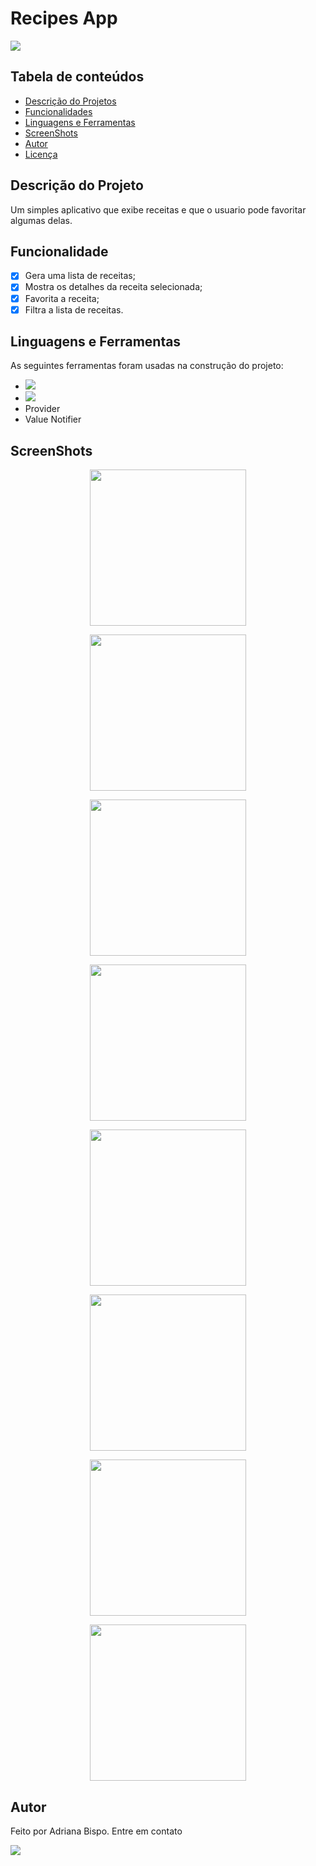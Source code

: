 
<h1>Recipes App</h1>

<img src="http://img.shields.io/static/v1?label=STATUS&message=CONCLUIDO&color=GREEN&style=for-the-badge"/>

<h2 id="sumario">Tabela de conteúdos</h2>
<ul>
    <li><a href="#sobre">Descrição do Projetos</a></li>
    <li><a href="#funcionalidade">Funcionalidades</a></li>
    <li><a href="#linguagem">Linguagens e Ferramentas</a></li>
    <li><a href="#screenshot">ScreenShots</a></li>
    <li><a href='#autor'>Autor</a></li>
    <li><a href=#licenca>Licença</a></li>
</ul>
<!-- final sumario -->

<h2 id='sobre'>Descrição do Projeto</h2>

<p>
 Um simples aplicativo que exibe receitas e que o usuario pode favoritar algumas delas. 
</p>
<!--final sobre -->

<h2 id='funcionalidade'>Funcionalidade</h2>

- [X] Gera uma lista de receitas;
- [X] Mostra os detalhes da receita selecionada;
- [X] Favorita a receita;
- [X] Filtra a lista de receitas.

<!-- final funcionalidades -->
<h2 id='linguagem'>Linguagens e Ferramentas</h2>

<p>
As seguintes ferramentas foram usadas na construção do projeto:
</p>
<ul>
  <li><img src="https://img.shields.io/badge/Dart-0175C2?style=for-the-badge&logo=dart&logoColor=white">
  </li>
  <li><img src="https://img.shields.io/badge/Flutter-02569B?style=for-the-badge&logo=flutter&logoColor=white"></li>
  <li>Provider</li>
  <li>Value Notifier</li>
</ul>
<!-- final linguagens -->
<h2 id="screenshot">ScreenShots</h2>
    
<p align="center"> 
  <img src="screenshot/cook_app (1).png" width="250px">
  </p>

<p align="center">
  <img src="screenshot/cook_app (2).png" width="250px"/>
</p>

<p align="center"> 
  <img src="screenshot/cook_app (3).png" width="250px"/>
</p>

<p align="center"> 
  <img src="screenshot/cook_app (4).png" width="250px"/>
</p>

<p align="center"> 
  <img src="screenshot/cook_app (5).png" width="250px"/>
</p>

<p align="center"> 
  <img src="screenshot/cook_app (6).png" width="250px"/>
</p>
<p align="center"> 
  <img src="screenshot/cook_app (7).png" width="250px"/>
</p>
<p align="center"> 
  <img src="screenshot/cook_app (6).png" width="250px"/>
</p>

<h2 id="autor">Autor</h2>

  <p>Feito por Adriana Bispo. Entre em contato</p>
  <a href="mailto:adriana.bispo283@gmail.com"><img src="https://img.shields.io/badge/Gmail-D14836?style=for-the-badge&logo=gmail&logoColor=white" target="_blank"></a>

<!--<h2 id='licenca'>Licença</h2>
<p>Este projeto esta sobe a licença: 
</br></br> <img src="http://img.shields.io/static/v1?label=License&message=MIT&color=green&style=for-the-badge"/>
</p>

## Realease History
 <p>1.0.0  Os dados das receitas e suas tags são retiradas de uma variavel local. Um "pseudo banco de dados"</p>
 <p>1.0.1 As receitas são retiradas de uma API</p>

 1.1.0 Os dados são retirados de uma api

 1.1.1 
  mealscrean.dart nomeado para home
  meal_detail_screen.dart para detail_screen.dart
  arquivo de cores criado
  retirado os nomes do bottom bar
  arquivo com os componentes duration, rating e card title criados
  componente custo chip criado
  

## Futuras nelhorias
 Colocar a lista de filtros em outro arquivo.
 colocar em mvp

-->
